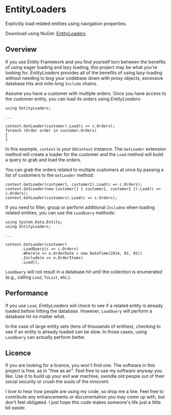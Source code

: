 # EntityLoaders

Explicitly load related entities using navigation properties.

Download using NuGet: [EntityLoaders](http://www.nuget.org/packages/EntityLoaders/)

## Overview
If you use Entity Framework and you find yourself torn between the benefits of using eager loading and lazy loading, this project may be what you're looking for. *EntityLoaders* provides all of the benefits of using lazy-loading without needing to bog your codebase down with proxy objects, excessive database hits and mile-long `Include` chains.

Assume you have a customer with multiple orders. Once you have access to the customer entity, you can load its orders using *EntityLoaders*:

    using EntityLoaders;
    
    ...
    
    context.GetLoader(customer).Load(c => c.Orders);
    foreach (Order order in customer.Orders)
    {
    }
    
In this example, `context` is your `DbContext` instance. The `GetLoader` extension method will create a loader for the customer and the `Load` method will build a query to grab and load the orders.

You can grab the orders related to multiple customers at once by passing a list of customers to the `GetLoader` method:

    context.GetLoader(customer1, customer2).Load(c => c.Orders);
    context.GetLoader(new Customer[] { customer1, customer2 }).Load(c => c.Orders);
    context.GetLoader(customers).Load(c => c.Orders);
    
If you need to filter, group or perform additional `Include`s when loading related entities, you can use the `LoadQuery` methods:

    using System.Data.Entity;
    using EntityLoaders;
    
    ...

    context.GetLoader(customer)
           .LoadQuery(c => c.Orders)
           .Where(o => o.OrderDate > new DateTime(2014, 01, 01))
           .Include(o => o.OrderItems)
           .Load();
           
`LoadQuery` will not result in a database hit until the collection is enumerated (e.g., calling `Load`, `ToList`, etc.).

## Performance
If you use `Load`, *EntityLoaders* will check to see if a related entity is already loaded before hitting the database. However, `LoadQuery` will perform a database hit no matter what.

In the case of large entity sets (tens of thousands of entities), checking to see if an entity is already loaded can be slow. In those cases, using `LoadQuery` can actually perform better.

## Licence
If you are looking for a licence, you won't find one. The software in this project is free, as in "free as air". Feel free to use my software anyway you like. Use it to build up your evil war machine, swindle old people out of their social security or crush the souls of the innocent.

I love to hear how people are using my code, so drop me a line. Feel free to contribute any enhancements or documentation you may come up with, but don't feel obligated. I just hope this code makes someone's life just a little bit easier.
